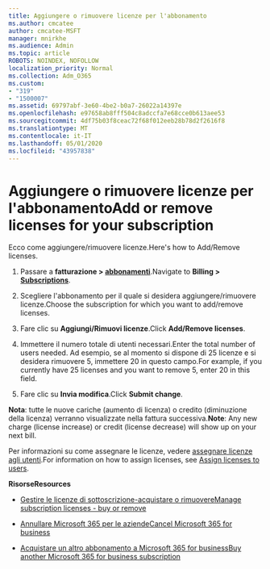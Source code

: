 ```yaml
---
title: Aggiungere o rimuovere licenze per l'abbonamento
ms.author: cmcatee
author: cmcatee-MSFT
manager: mnirkhe
ms.audience: Admin
ms.topic: article
ROBOTS: NOINDEX, NOFOLLOW
localization_priority: Normal
ms.collection: Adm_O365
ms.custom:
- "319"
- "1500007"
ms.assetid: 69797abf-3e60-4be2-b0a7-26022a14397e
ms.openlocfilehash: e97658ab8fff504c8adccfa7e68cce0b613aee53
ms.sourcegitcommit: 4df75b03f8ceac72f68f012eeb28b78d2f2616f8
ms.translationtype: MT
ms.contentlocale: it-IT
ms.lasthandoff: 05/01/2020
ms.locfileid: "43957838"
---
```

# <a name="add-or-remove-licenses-for-your-subscription"></a><span data-ttu-id="70b75-102">Aggiungere o rimuovere licenze per l'abbonamento</span><span class="sxs-lookup"><span data-stu-id="70b75-102">Add or remove licenses for your subscription</span></span>

<span data-ttu-id="70b75-103">Ecco come aggiungere/rimuovere licenze.</span><span class="sxs-lookup"><span data-stu-id="70b75-103">Here's how to Add/Remove licenses.</span></span>
  
1. <span data-ttu-id="70b75-104">Passare a **fatturazione > [abbonamenti](https://portal.office.com/adminportal/home#/subscriptions)**.</span><span class="sxs-lookup"><span data-stu-id="70b75-104">Navigate to **Billing > [Subscriptions](https://portal.office.com/adminportal/home#/subscriptions)**.</span></span>

2. <span data-ttu-id="70b75-105">Scegliere l'abbonamento per il quale si desidera aggiungere/rimuovere licenze.</span><span class="sxs-lookup"><span data-stu-id="70b75-105">Choose the subscription for which you want to add/remove licenses.</span></span>

3. <span data-ttu-id="70b75-106">Fare clic su **Aggiungi/Rimuovi licenze**.</span><span class="sxs-lookup"><span data-stu-id="70b75-106">Click **Add/Remove licenses**.</span></span>

4. <span data-ttu-id="70b75-107">Immettere il numero totale di utenti necessari.</span><span class="sxs-lookup"><span data-stu-id="70b75-107">Enter the total number of users needed.</span></span> <span data-ttu-id="70b75-108">Ad esempio, se al momento si dispone di 25 licenze e si desidera rimuovere 5, immettere 20 in questo campo.</span><span class="sxs-lookup"><span data-stu-id="70b75-108">For example, if you currently have 25 licenses and you want to remove 5, enter 20 in this field.</span></span>

5. <span data-ttu-id="70b75-109">Fare clic su **Invia modifica**.</span><span class="sxs-lookup"><span data-stu-id="70b75-109">Click **Submit change**.</span></span>

<span data-ttu-id="70b75-110">**Nota**: tutte le nuove cariche (aumento di licenza) o credito (diminuzione della licenza) verranno visualizzate nella fattura successiva.</span><span class="sxs-lookup"><span data-stu-id="70b75-110">**Note**: Any new charge (license increase) or credit (license decrease) will show up on your next bill.</span></span>

<span data-ttu-id="70b75-111">Per informazioni su come assegnare le licenze, vedere [assegnare licenze agli utenti](https://docs.microsoft.com/microsoft-365/admin/manage/assign-licenses-to-users).</span><span class="sxs-lookup"><span data-stu-id="70b75-111">For information on how to assign licenses, see [Assign licenses to users](https://docs.microsoft.com/microsoft-365/admin/manage/assign-licenses-to-users).</span></span>

 <span data-ttu-id="70b75-112">**Risorse**</span><span class="sxs-lookup"><span data-stu-id="70b75-112">**Resources**</span></span>
  
- [<span data-ttu-id="70b75-113">Gestire le licenze di sottoscrizione-acquistare o rimuovere</span><span class="sxs-lookup"><span data-stu-id="70b75-113">Manage subscription licenses - buy or remove</span></span>](https://docs.microsoft.com/microsoft-365/commerce/licenses/buy-licenses)

- [<span data-ttu-id="70b75-114">Annullare Microsoft 365 per le aziende</span><span class="sxs-lookup"><span data-stu-id="70b75-114">Cancel Microsoft 365 for business</span></span>](https://support.office.com/article/Cancel-Office-365-for-business-b1bc0bef-4608-4601-813a-cdd9f746709a)

- [<span data-ttu-id="70b75-115">Acquistare un altro abbonamento a Microsoft 365 for business</span><span class="sxs-lookup"><span data-stu-id="70b75-115">Buy another Microsoft 365 for business subscription</span></span>](https://support.office.com/article/Buy-another-Office-365-for-business-subscription-fab3b86c-3359-4042-8692-5d4dc7550b7c)
